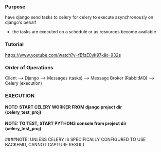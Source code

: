 ### Purpose
have django send tasks to celery for celery to execute asynchronously on django's behalf
- the tasks are executed on a schedule or as resources become available
### Tutorial
https://www.youtube.com/watch?v=fBfzE0yk97k&t=932s

### Order of Operations
Client --> Django --> Messages (tasks) --> Message Broker (RabbitMQ) --> Celery (execution)

### EXECUTION
#### NOTE:  START CELERY WORKER FROM django project dir (celery_test_proj)
#### NOTE:  TO TEST, START PYTHON3 console from project dir (celery_test_proj)
####NOTE:  UNLESS CELERY IS SPECIFICALLY CONFIGURED TO USE BACKEMD, CANNOT CAPTURE RESULT